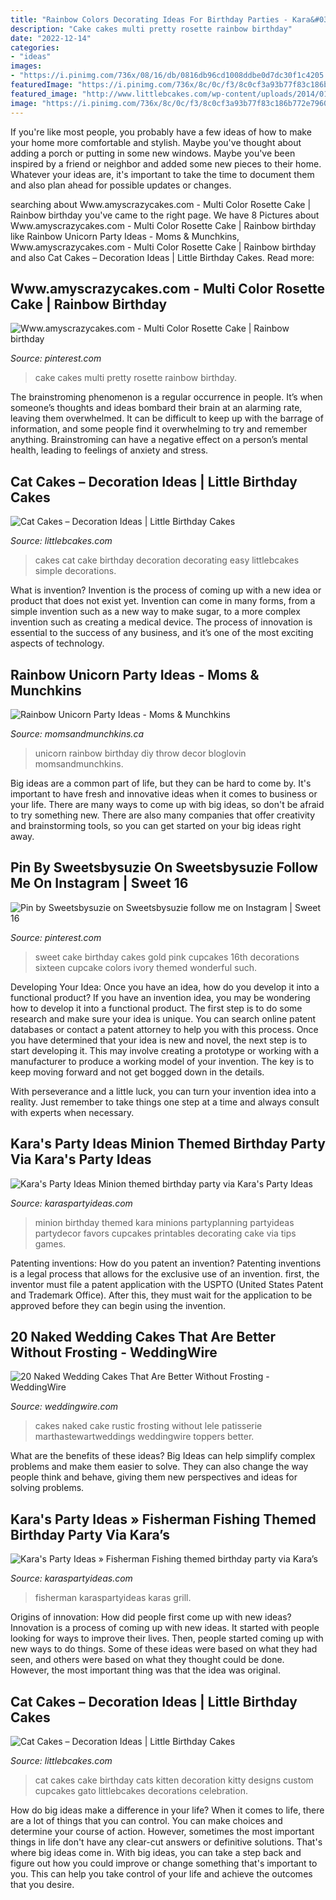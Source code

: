 ```yaml
---
title: "Rainbow Colors Decorating Ideas For Birthday Parties - Kara&#039;s Party Ideas Minion Themed Birthday Party Via Kara&#039;s Party Ideas"
description: "Cake cakes multi pretty rosette rainbow birthday"
date: "2022-12-14"
categories:
- "ideas"
images:
- "https://i.pinimg.com/736x/08/16/db/0816db96cd1008ddbe0d7dc30f1c4205.jpg"
featuredImage: "https://i.pinimg.com/736x/8c/0c/f3/8c0cf3a93b77f83c186b772e7960659d---birthday-cake-sweet--birthday.jpg"
featured_image: "http://www.littlebcakes.com/wp-content/uploads/2014/01/Cat-Cakes-For-Kids.jpg"
image: "https://i.pinimg.com/736x/8c/0c/f3/8c0cf3a93b77f83c186b772e7960659d---birthday-cake-sweet--birthday.jpg"
---
```



If you're like most people, you probably have a few ideas of how to make your home more comfortable and stylish. Maybe you've thought about adding a porch or putting in some new windows. Maybe you've been inspired by a friend or neighbor and added some new pieces to their home. Whatever your ideas are, it's important to take the time to document them and also plan ahead for possible updates or changes.

	

		
searching about Www.amyscrazycakes.com - Multi Color Rosette Cake | Rainbow birthday you've came to the right page. We have 8 Pictures about Www.amyscrazycakes.com - Multi Color Rosette Cake | Rainbow birthday like Rainbow Unicorn Party Ideas - Moms &amp; Munchkins, Www.amyscrazycakes.com - Multi Color Rosette Cake | Rainbow birthday and also Cat Cakes – Decoration Ideas | Little Birthday Cakes. Read more:
		
    
## Www.amyscrazycakes.com - Multi Color Rosette Cake | Rainbow Birthday

<img loading=lazy src="https://i.pinimg.com/736x/08/16/db/0816db96cd1008ddbe0d7dc30f1c4205.jpg" onerror="this.onerror=null;this.src='https://tse3.mm.bing.net/th?id=OIP.wTgiSz2eE8oeFfe-I0leVQHaJ3&amp;pid=15.1';" alt="Www.amyscrazycakes.com - Multi Color Rosette Cake | Rainbow birthday">

_Source: pinterest.com_

>cake cakes multi pretty rosette rainbow birthday. 

	

The brainstroming phenomenon is a regular occurrence in people. It’s when someone’s thoughts and ideas bombard their brain at an alarming rate, leaving them overwhelmed. It can be difficult to keep up with the barrage of information, and some people find it overwhelming to try and remember anything. Brainstroming can have a negative effect on a person’s mental health, leading to feelings of anxiety and stress.

    
## Cat Cakes – Decoration Ideas | Little Birthday Cakes

<img loading=lazy src="http://www.littlebcakes.com/wp-content/uploads/2014/01/Cat-Cakes-For-Kids.jpg" onerror="this.onerror=null;this.src='https://tse2.mm.bing.net/th?id=OIP.0OejAuI5DKcqRb0V7l2CNwHaLG&amp;pid=15.1';" alt="Cat Cakes – Decoration Ideas | Little Birthday Cakes">

_Source: littlebcakes.com_

>cakes cat cake birthday decoration decorating easy littlebcakes simple decorations. 

	

What is invention?
Invention is the process of coming up with a new idea or product that does not exist yet. Invention can come in many forms, from a simple invention such as a new way to make sugar, to a more complex invention such as creating a medical device. The process of innovation is essential to the success of any business, and it’s one of the most exciting aspects of technology.

    
## Rainbow Unicorn Party Ideas - Moms &amp; Munchkins

<img loading=lazy src="http://www.momsandmunchkins.ca/wp-content/uploads/2016/04/unicorn-party-hero.jpg" onerror="this.onerror=null;this.src='https://tse4.mm.bing.net/th?id=OIP.PJ7cnxjYO_JbOHxAJ3keLQHaLH&amp;pid=15.1';" alt="Rainbow Unicorn Party Ideas - Moms &amp; Munchkins">

_Source: momsandmunchkins.ca_

>unicorn rainbow birthday diy throw decor bloglovin momsandmunchkins. 

	

Big ideas are a common part of life, but they can be hard to come by. It's important to have fresh and innovative ideas when it comes to business or your life. There are many ways to come up with big ideas, so don't be afraid to try something new. There are also many companies that offer creativity and brainstorming tools, so you can get started on your big ideas right away.

    
## Pin By Sweetsbysuzie On Sweetsbysuzie Follow Me On Instagram | Sweet 16

<img loading=lazy src="https://i.pinimg.com/736x/8c/0c/f3/8c0cf3a93b77f83c186b772e7960659d---birthday-cake-sweet--birthday.jpg" onerror="this.onerror=null;this.src='https://tse2.mm.bing.net/th?id=OIP.aq8AmDY-xupyLbujNR02UwHaJ3&amp;pid=15.1';" alt="Pin by Sweetsbysuzie on Sweetsbysuzie follow me on Instagram | Sweet 16">

_Source: pinterest.com_

>sweet cake birthday cakes gold pink cupcakes 16th decorations sixteen cupcake colors ivory themed wonderful such. 

	

Developing Your Idea: Once you have an idea, how do you develop it into a functional product?
If you have an invention idea, you may be wondering how to develop it into a functional product. The first step is to do some research and make sure your idea is unique. You can search online patent databases or contact a patent attorney to help you with this process.
Once you have determined that your idea is new and novel, the next step is to start developing it. This may involve creating a prototype or working with a manufacturer to produce a working model of your invention. The key is to keep moving forward and not get bogged down in the details.

With perseverance and a little luck, you can turn your invention idea into a reality. Just remember to take things one step at a time and always consult with experts when necessary.

    
## Kara&#039;s Party Ideas Minion Themed Birthday Party Via Kara&#039;s Party Ideas

<img loading=lazy src="http://karaspartyideas.com/wp-content/uploads/2014/05/minion24.jpg" onerror="this.onerror=null;this.src='https://tse2.mm.bing.net/th?id=OIP.pJ0y_c93j2xQAzOTG9unBgHaLH&amp;pid=15.1';" alt="Kara&#039;s Party Ideas Minion themed birthday party via Kara&#039;s Party Ideas">

_Source: karaspartyideas.com_

>minion birthday themed kara minions partyplanning partyideas partydecor favors cupcakes printables decorating cake via tips games. 

	

Patenting inventions: How do you patent an invention?
Patenting inventions is a legal process that allows for the exclusive use of an invention. first, the inventor must file a patent application with the USPTO (United States Patent and Trademark Office). After this, they must wait for the application to be approved before they can begin using the invention.

    
## 20 Naked Wedding Cakes That Are Better Without Frosting - WeddingWire

<img loading=lazy src="https://cdn0.weddingwire.com/articles/images/5/0/3/8/img_8305/20-lele-patisserie-naked-wedding-cake.jpg" onerror="this.onerror=null;this.src='https://tse4.mm.bing.net/th?id=OIP.tBG0MQi8TXPxHrgCIs9OXAHaLH&amp;pid=15.1';" alt="20 Naked Wedding Cakes That Are Better Without Frosting - WeddingWire">

_Source: weddingwire.com_

>cakes naked cake rustic frosting without lele patisserie marthastewartweddings weddingwire toppers better. 

	

What are the benefits of these ideas?
Big Ideas can help simplify complex problems and make them easier to solve. They can also change the way people think and behave, giving them new perspectives and ideas for solving problems.

    
## Kara&#039;s Party Ideas » Fisherman Fishing Themed Birthday Party Via Kara’s

<img loading=lazy src="https://www.karaspartyideas.com/wp-content/uploads/2013/05/Fisherman-Fishing-themed-birthday-party-via-Karas-Party-Ideas-KarasPartyIdeas.com-fishing-boy-dad-themed-birthday-party-idea-fathers-day-ideas-6.jpg" onerror="this.onerror=null;this.src='https://tse3.mm.bing.net/th?id=OIP.t1kewt_oa56mfC0rOjld3AHaJ4&amp;pid=15.1';" alt="Kara&#039;s Party Ideas » Fisherman Fishing themed birthday party via Kara’s">

_Source: karaspartyideas.com_

>fisherman karaspartyideas karas grill. 

	

Origins of innovation: How did people first come up with new ideas?
Innovation is a process of coming up with new ideas. It started with people looking for ways to improve their lives. Then, people started coming up with new ways to do things. Some of these ideas were based on what they had seen, and others were based on what they thought could be done. However, the most important thing was that the idea was original.

    
## Cat Cakes – Decoration Ideas | Little Birthday Cakes

<img loading=lazy src="http://www.littlebcakes.com/wp-content/uploads/2014/01/Cat-Cakes.jpg" onerror="this.onerror=null;this.src='https://tse2.mm.bing.net/th?id=OIP.W2YtTAyoa8WdHetsdiGXSAHaJ4&amp;pid=15.1';" alt="Cat Cakes – Decoration Ideas | Little Birthday Cakes">

_Source: littlebcakes.com_

>cat cakes cake birthday cats kitten decoration kitty designs custom cupcakes gato littlebcakes decorations celebration. 

	

How do big ideas make a difference in your life?
When it comes to life, there are a lot of things that you can control. You can make choices and determine your course of action. However, sometimes the most important things in life don't have any clear-cut answers or definitive solutions. That's where big ideas come in. With big ideas, you can take a step back and figure out how you could improve or change something that's important to you. This can help you take control of your life and achieve the outcomes that you desire.

